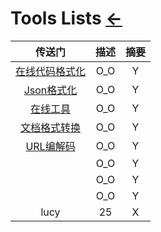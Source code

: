 # Tools Lists [←](../index.md)

| 传送门 | 描述 | 摘要 |
|:---:|:---:|:---:|
| [在线代码格式化](https://tool.oschina.net/codeformat/sql) | O_O | Y |
| [Json格式化](http://www.bejson.com/) | O_O | Y |
| [在线工具](https://tool.lu/c/developer) | O_O | Y |
| [文档格式转换](https://www.toolnb.com/toolslist/312.html) | O_O | Y |
| [URL编解码](https://www.dute.org/url-encode) | O_O | Y |
| []() | O_O | Y |
| []() | O_O | Y |
| []() | O_O | Y |
| lucy | 25 | X |
